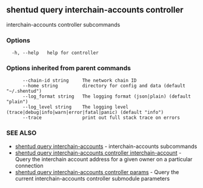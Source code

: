 ## shentud query interchain-accounts controller

interchain-accounts controller subcommands

### Options

```
  -h, --help   help for controller
```

### Options inherited from parent commands

```
      --chain-id string     The network chain ID
      --home string         directory for config and data (default "~/.shentud")
      --log_format string   The logging format (json|plain) (default "plain")
      --log_level string    The logging level (trace|debug|info|warn|error|fatal|panic) (default "info")
      --trace               print out full stack trace on errors
```

### SEE ALSO

* [shentud query interchain-accounts](shentud_query_interchain-accounts.md)	 - interchain-accounts subcommands
* [shentud query interchain-accounts controller interchain-account](shentud_query_interchain-accounts_controller_interchain-account.md)	 - Query the interchain account address for a given owner on a particular connection
* [shentud query interchain-accounts controller params](shentud_query_interchain-accounts_controller_params.md)	 - Query the current interchain-accounts controller submodule parameters



